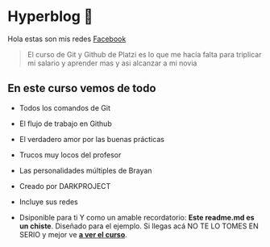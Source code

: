 # Hyperblog 💚
Hola estas son mis redes [ Facebook](https://www.facebook.com/brayan.murcia.370/")
> El curso de Git y Github de Platzi es lo que me hacía falta para triplicar mi salario y aprender mas y asi alcanzar a mi novia

## En este curso vemos de todo
* Todos los comandos de Git
* El flujo de trabajo en Github
* El verdadero amor por las buenas prácticas
* Trucos muy locos del profesor
* Las personalidades múltiples de Brayan
* Creado por DARKPROJECT

* Incluye sus redes
* Dsiponible para ti
Y como un amable recordatorio: **Este readme.md es un chiste**.  Diseñado para el ejemplo. Si llegas acá NO TE LO TOMES EN SERIO y mejor ve [**a ver el curso**](https://platzi.com/cursos/git-github/ "a ver el curso").